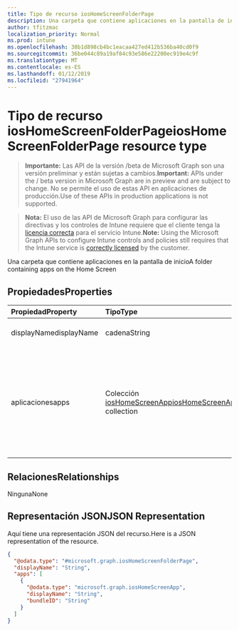 ```yaml
---
title: Tipo de recurso iosHomeScreenFolderPage
description: Una carpeta que contiene aplicaciones en la pantalla de inicio
author: tfitzmac
localization_priority: Normal
ms.prod: intune
ms.openlocfilehash: 38b1d898cb4bc1eacaa427ed412b536ba40cd0f9
ms.sourcegitcommit: 36be044c89a19af84c93e586e22200ec919e4c9f
ms.translationtype: MT
ms.contentlocale: es-ES
ms.lasthandoff: 01/12/2019
ms.locfileid: "27941964"
---
```

# <a name="ioshomescreenfolderpage-resource-type"></a><span data-ttu-id="fa670-103">Tipo de recurso iosHomeScreenFolderPage</span><span class="sxs-lookup"><span data-stu-id="fa670-103">iosHomeScreenFolderPage resource type</span></span>

> <span data-ttu-id="fa670-104">**Importante:** Las API de la versión /beta de Microsoft Graph son una versión preliminar y están sujetas a cambios.</span><span class="sxs-lookup"><span data-stu-id="fa670-104">**Important:** APIs under the / beta version in Microsoft Graph are in preview and are subject to change.</span></span> <span data-ttu-id="fa670-105">No se permite el uso de estas API en aplicaciones de producción.</span><span class="sxs-lookup"><span data-stu-id="fa670-105">Use of these APIs in production applications is not supported.</span></span>

> <span data-ttu-id="fa670-106">**Nota:** El uso de las API de Microsoft Graph para configurar las directivas y los controles de Intune requiere que el cliente tenga la [licencia correcta](https://go.microsoft.com/fwlink/?linkid=839381) para el servicio Intune.</span><span class="sxs-lookup"><span data-stu-id="fa670-106">**Note:** Using the Microsoft Graph APIs to configure Intune controls and policies still requires that the Intune service is [correctly licensed](https://go.microsoft.com/fwlink/?linkid=839381) by the customer.</span></span>

<span data-ttu-id="fa670-107">Una carpeta que contiene aplicaciones en la pantalla de inicio</span><span class="sxs-lookup"><span data-stu-id="fa670-107">A folder containing apps on the Home Screen</span></span>
## <a name="properties"></a><span data-ttu-id="fa670-108">Propiedades</span><span class="sxs-lookup"><span data-stu-id="fa670-108">Properties</span></span>
|<span data-ttu-id="fa670-109">Propiedad</span><span class="sxs-lookup"><span data-stu-id="fa670-109">Property</span></span>|<span data-ttu-id="fa670-110">Tipo</span><span class="sxs-lookup"><span data-stu-id="fa670-110">Type</span></span>|<span data-ttu-id="fa670-111">Descripción</span><span class="sxs-lookup"><span data-stu-id="fa670-111">Description</span></span>|
|:---|:---|:---|
|<span data-ttu-id="fa670-112">displayName</span><span class="sxs-lookup"><span data-stu-id="fa670-112">displayName</span></span>|<span data-ttu-id="fa670-113">cadena</span><span class="sxs-lookup"><span data-stu-id="fa670-113">String</span></span>|<span data-ttu-id="fa670-114">Nombre de la página de la carpeta</span><span class="sxs-lookup"><span data-stu-id="fa670-114">Name of the folder page</span></span>|
|<span data-ttu-id="fa670-115">aplicaciones</span><span class="sxs-lookup"><span data-stu-id="fa670-115">apps</span></span>|<span data-ttu-id="fa670-116">Colección [iosHomeScreenApp](../resources/intune-deviceconfig-ioshomescreenapp.md)</span><span class="sxs-lookup"><span data-stu-id="fa670-116">[iosHomeScreenApp](../resources/intune-deviceconfig-ioshomescreenapp.md) collection</span></span>|<span data-ttu-id="fa670-117">Una lista de aplicaciones que aparecen en una página dentro de una carpeta.</span><span class="sxs-lookup"><span data-stu-id="fa670-117">A list of apps to appear on a page within a folder.</span></span> <span data-ttu-id="fa670-118">Esta colección puede contener un máximo de 500 elementos.</span><span class="sxs-lookup"><span data-stu-id="fa670-118">This collection can contain a maximum of 500 elements.</span></span>|

## <a name="relationships"></a><span data-ttu-id="fa670-119">Relaciones</span><span class="sxs-lookup"><span data-stu-id="fa670-119">Relationships</span></span>
<span data-ttu-id="fa670-120">Ninguna</span><span class="sxs-lookup"><span data-stu-id="fa670-120">None</span></span>
## <a name="json-representation"></a><span data-ttu-id="fa670-121">Representación JSON</span><span class="sxs-lookup"><span data-stu-id="fa670-121">JSON Representation</span></span>
<span data-ttu-id="fa670-122">Aquí tiene una representación JSON del recurso.</span><span class="sxs-lookup"><span data-stu-id="fa670-122">Here is a JSON representation of the resource.</span></span>
<!-- {
  "blockType": "resource",
  "@odata.type": "microsoft.graph.iosHomeScreenFolderPage"
}
-->
``` json
{
  "@odata.type": "#microsoft.graph.iosHomeScreenFolderPage",
  "displayName": "String",
  "apps": [
    {
      "@odata.type": "microsoft.graph.iosHomeScreenApp",
      "displayName": "String",
      "bundleID": "String"
    }
  ]
}
```





